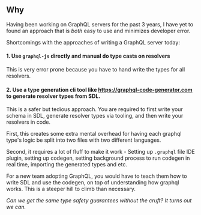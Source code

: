 ## Why
Having been working on GraphQL servers for the past 3 years, I have yet to found an approach that is *both* easy to use and minimizes developer error.

Shortcomings with the approaches of writing a GraphQL server today:

#### 1. Use `graphql-js` directly and manual do type casts on resolvers 
This is very error prone because you have to hand write the types for all resolvers. 

#### 2. Use a type generation cli tool like https://graphql-code-generator.com to generate resolver types from SDL. 

This is a safer but tedious approach. You are required to first write your schema in SDL, generate resolver types via tooling, and then write your resolvers in code. 

First, this creates some extra mental overhead for having each graphql type's logic be split into two files with two different languages. 

Second, it requires a lot of fluff to make it work - Setting up `.graphql` file IDE plugin, setting up codegen, setting background process to run codegen in real time, importing the generated types and etc.

For a new team adopting GraphQL, you would have to teach them how to write SDL and use the codegen, on top of understanding how graphql works. This is a steeper hill to climb than necessary.  

*Can we get the same type safety guarantees without the cruft? It turns out we can.*